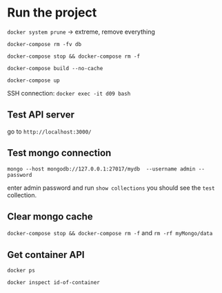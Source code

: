 # Run the project

`docker system prune` -> extreme, remove everything

`docker-compose rm -fv db`

`docker-compose stop && docker-compose rm -f`

`docker-compose build --no-cache`

`docker-compose up`

SSH connection: `docker exec -it d09 bash`


## Test API server

go to `http://localhost:3000/`


## Test mongo connection

``mongo --host mongodb://127.0.0.1:27017/mydb  --username admin --password``

enter admin password and run ``show collections`` you should see the `test` collection.


## Clear mongo cache

``docker-compose stop && docker-compose rm -f`` and `rm -rf myMongo/data`

## Get container API

`docker ps`

`docker inspect id-of-container`

